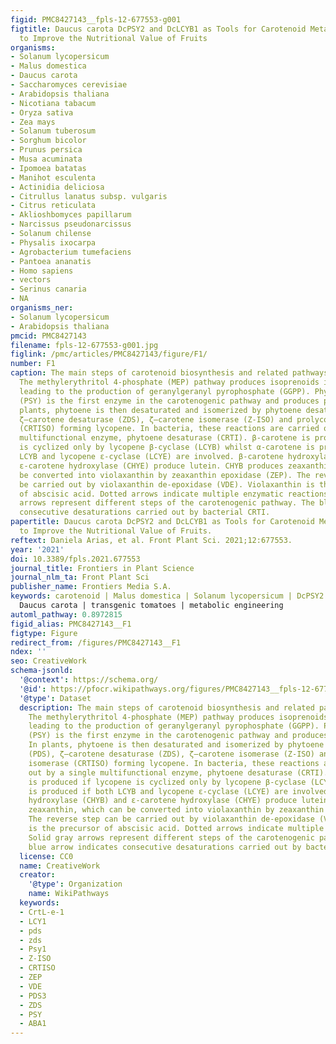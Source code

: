```yaml
---
figid: PMC8427143__fpls-12-677553-g001
figtitle: Daucus carota DcPSY2 and DcLCYB1 as Tools for Carotenoid Metabolic Engineering
  to Improve the Nutritional Value of Fruits
organisms:
- Solanum lycopersicum
- Malus domestica
- Daucus carota
- Saccharomyces cerevisiae
- Arabidopsis thaliana
- Nicotiana tabacum
- Oryza sativa
- Zea mays
- Solanum tuberosum
- Sorghum bicolor
- Prunus persica
- Musa acuminata
- Ipomoea batatas
- Manihot esculenta
- Actinidia deliciosa
- Citrullus lanatus subsp. vulgaris
- Citrus reticulata
- Aklioshbomyces papillarum
- Narcissus pseudonarcissus
- Solanum chilense
- Physalis ixocarpa
- Agrobacterium tumefaciens
- Pantoea ananatis
- Homo sapiens
- vectors
- Serinus canaria
- NA
organisms_ner:
- Solanum lycopersicum
- Arabidopsis thaliana
pmcid: PMC8427143
filename: fpls-12-677553-g001.jpg
figlink: /pmc/articles/PMC8427143/figure/F1/
number: F1
caption: The main steps of carotenoid biosynthesis and related pathways in plants.
  The methylerythritol 4-phosphate (MEP) pathway produces isoprenoids in plastids
  leading to the production of geranylgeranyl pyrophosphate (GGPP). Phytoene synthase
  (PSY) is the first enzyme in the carotenogenic pathway and produces phytoene. In
  plants, phytoene is then desaturated and isomerized by phytoene desaturase (PDS),
  ζ–carotene desaturase (ZDS), ζ–carotene isomerase (Z-ISO) and prolycopene isomerase
  (CRTISO) forming lycopene. In bacteria, these reactions are carried out by a single
  multifunctional enzyme, phytoene desaturase (CRTI). β-carotene is produced if lycopene
  is cyclized only by lycopene β-cyclase (LCYB) whilst α-carotene is produced if both
  LCYB and lycopene ε-cyclase (LCYE) are involved. β-carotene hydroxylase (CHYB) and
  ε-carotene hydroxylase (CHYE) produce lutein. CHYB produces zeaxanthin, which can
  be converted into violaxanthin by zeaxanthin epoxidase (ZEP). The reverse step can
  be carried out by violaxanthin de-epoxidase (VDE). Violaxanthin is the precursor
  of abscisic acid. Dotted arrows indicate multiple enzymatic reactions. Solid gray
  arrows represent different steps of the carotenogenic pathway. The blue arrow indicates
  consecutive desaturations carried out by bacterial CRTI.
papertitle: Daucus carota DcPSY2 and DcLCYB1 as Tools for Carotenoid Metabolic Engineering
  to Improve the Nutritional Value of Fruits.
reftext: Daniela Arias, et al. Front Plant Sci. 2021;12:677553.
year: '2021'
doi: 10.3389/fpls.2021.677553
journal_title: Frontiers in Plant Science
journal_nlm_ta: Front Plant Sci
publisher_name: Frontiers Media S.A.
keywords: carotenoid | Malus domestica | Solanum lycopersicum | DcPSY2 | DcLCYB1 |
  Daucus carota | transgenic tomatoes | metabolic engineering
automl_pathway: 0.8972815
figid_alias: PMC8427143__F1
figtype: Figure
redirect_from: /figures/PMC8427143__F1
ndex: ''
seo: CreativeWork
schema-jsonld:
  '@context': https://schema.org/
  '@id': https://pfocr.wikipathways.org/figures/PMC8427143__fpls-12-677553-g001.html
  '@type': Dataset
  description: The main steps of carotenoid biosynthesis and related pathways in plants.
    The methylerythritol 4-phosphate (MEP) pathway produces isoprenoids in plastids
    leading to the production of geranylgeranyl pyrophosphate (GGPP). Phytoene synthase
    (PSY) is the first enzyme in the carotenogenic pathway and produces phytoene.
    In plants, phytoene is then desaturated and isomerized by phytoene desaturase
    (PDS), ζ–carotene desaturase (ZDS), ζ–carotene isomerase (Z-ISO) and prolycopene
    isomerase (CRTISO) forming lycopene. In bacteria, these reactions are carried
    out by a single multifunctional enzyme, phytoene desaturase (CRTI). β-carotene
    is produced if lycopene is cyclized only by lycopene β-cyclase (LCYB) whilst α-carotene
    is produced if both LCYB and lycopene ε-cyclase (LCYE) are involved. β-carotene
    hydroxylase (CHYB) and ε-carotene hydroxylase (CHYE) produce lutein. CHYB produces
    zeaxanthin, which can be converted into violaxanthin by zeaxanthin epoxidase (ZEP).
    The reverse step can be carried out by violaxanthin de-epoxidase (VDE). Violaxanthin
    is the precursor of abscisic acid. Dotted arrows indicate multiple enzymatic reactions.
    Solid gray arrows represent different steps of the carotenogenic pathway. The
    blue arrow indicates consecutive desaturations carried out by bacterial CRTI.
  license: CC0
  name: CreativeWork
  creator:
    '@type': Organization
    name: WikiPathways
  keywords:
  - CrtL-e-1
  - LCY1
  - pds
  - zds
  - Psy1
  - Z-ISO
  - CRTISO
  - ZEP
  - VDE
  - PDS3
  - ZDS
  - PSY
  - ABA1
---
```

